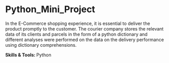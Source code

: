 # Python_Mini_Project

In the E-Commerce shopping experience, it is essential to deliver the product promptly to the customer. The courier company stores the relevant data of its clients and parcels in the form of a python dictionary and different analyses were performed on the data on the delivery performance using dictionary comprehensions.

<b> Skills & Tools: </b> Python
